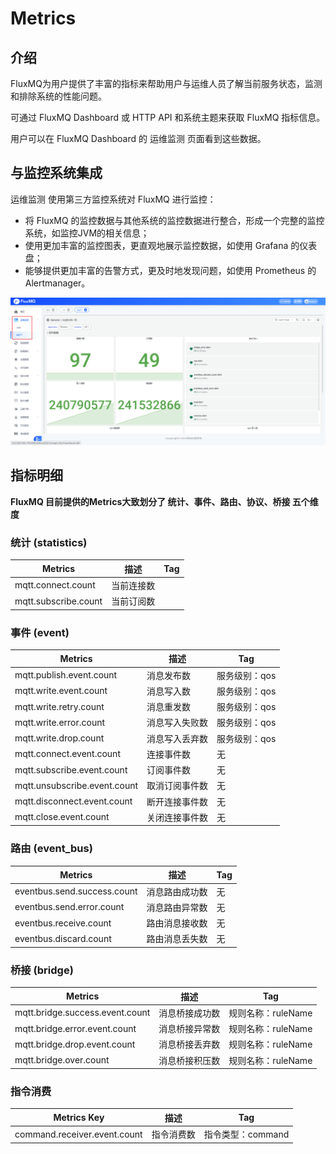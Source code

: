# Metrics

## 介绍
FluxMQ为用户提供了丰富的指标来帮助用户与运维人员了解当前服务状态，监测和排除系统的性能问题。

可通过 FluxMQ Dashboard 或 HTTP API 和系统主题来获取 FluxMQ 指标信息。

用户可以在 FluxMQ Dashboard 的 运维监测 页面看到这些数据。

## 与监控系统集成
运维监测 使用第三方监控系统对 FluxMQ 进行监控：

- 将 FluxMQ 的监控数据与其他系统的监控数据进行整合，形成一个完整的监控系统，如监控JVM的相关信息；
- 使用更加丰富的监控图表，更直观地展示监控数据，如使用 Grafana 的仪表盘；
- 能够提供更加丰富的告警方式，更及时地发现问题，如使用 Prometheus 的 Alertmanager。

![metrics.png](../../assets/images/metrics/metrics.png)

## 指标明细
**FluxMQ 目前提供的Metrics大致划分了 统计、事件、路由、协议、桥接 五个维度**

### 统计 (statistics)

| **Metrics**            | **描述**  | **Tag** |
|------------------------|---------|---------|
| mqtt.connect.count     | 当前连接数   |
| mqtt.subscribe.count   | 当前订阅数   |

### 事件 (event)

| **Metrics**                 | **描述**  | **Tag** |
|-----------------------------|---------|---------|
| mqtt.publish.event.count    | 消息发布数   |服务级别：qos |
| mqtt.write.event.count      | 消息写入数   |服务级别：qos |
| mqtt.write.retry.count      | 消息重发数   |服务级别：qos |
| mqtt.write.error.count      | 消息写入失败数 |服务级别：qos |
| mqtt.write.drop.count       | 消息写入丢弃数 |服务级别：qos |
| mqtt.connect.event.count     | 连接事件数   |无       |
| mqtt.subscribe.event.count   | 订阅事件数   |无       |
| mqtt.unsubscribe.event.count | 取消订阅事件数 |无       |
| mqtt.disconnect.event.count  | 断开连接事件数 |无       |
| mqtt.close.event.count       | 关闭连接事件数 |无       |

### 路由 (event_bus)

| **Metrics**                  | **描述**  | **Tag** |
|------------------------------|---------|---------|
| eventbus.send.success.count  | 消息路由成功数 | 无       |
| eventbus.send.error.count    | 消息路由异常数 |无       |
| eventbus.receive.count       | 路由消息接收数 |无       |
| eventbus.discard.count       | 路由消息丢失数 |无       |


### 桥接 (bridge)

| **Metrics**                     | **描述**  | **Tag**       |
|---------------------------------|---------|---------------|
| mqtt.bridge.success.event.count | 消息桥接成功数 | 规则名称：ruleName |
| mqtt.bridge.error.event.count   | 消息桥接异常数 | 规则名称：ruleName |
| mqtt.bridge.drop.event.count    | 消息桥接丢弃数 | 规则名称：ruleName |
| mqtt.bridge.over.count          | 消息桥接积压数 | 规则名称：ruleName |



### 指令消费
| **Metrics Key**                 | **描述**    | **Tag**                |
|---------------------------------|-----------|------------------------|
| command.receiver.event.count    | 指令消费数     | 指令类型：command |